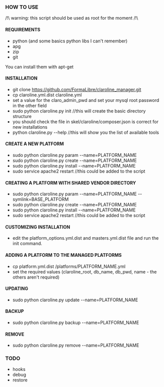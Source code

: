 ### HOW TO USE

/!\ warning: this script should be used as root for the moment /!\

#### REQUIREMENTS
- python (and some basics python libs I can't remember)
- apg
- zip
- git

You can install them with apt-get

#### INSTALLATION
- git clone https://github.com/FormaLibre/claroline_manager.git
- cp claroline.yml.dist claroline.yml 
- set a value for the claro_admin_pwd and set your mysql root password in the other field
- sudo python claroline.py init //this will create the basic directory structure
- you should check the file in skel/claroline/composer.json is correct for new installations
- python claroline.py --help //this will show you the list of available tools

#### CREATE A NEW PLATFORM
- sudo python claroline.py param --name=PLATFORM_NAME
- sudo python claroline.py create --name=PLATFORM_NAME
- sudo python claroline.py install --name=PLATFORM_NAME
- sudo service apache2 restart //this could be added to the script

#### CREATING A PLATFORM WITH SHARED VENDOR DIRECTORY
- sudo python claroline.py param --name=PLATFORM_NAME --symlink=BASE_PLATFORM
- sudo python claroline.py create --name=PLATFORM_NAME
- sudo python claroline.py install --name=PLATFORM_NAME
- sudo service apache2 restart //this could be added to the script
 
#### CUSTOMIZING INSTALLATION
- edit the platform_options.yml.dist and masters.yml.dist file and run the init command. 

#### ADDING A PLATFORM TO THE MANAGED PLATFORMS
- cp platform.yml.dist /platforms/PLATFORM_NAME.yml
- set the required values (claroline_root, db_name, db_pwd, name - the others aren't required)

#### UPDATING 
- sudo python claroline.py update --name=PLATFORM_NAME

#### BACKUP
- sudo python claroline.py backup --name=PLATFORM_NAME

#### REMOVE
- sudo python claroline.py remove --name=PLATFORM_NAME

### TODO
- hooks
- debug
- restore
